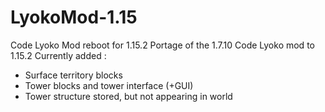 # LyokoMod-1.15
Code Lyoko Mod reboot for 1.15.2
Portage of the 1.7.10 Code Lyoko mod to 1.15.2
Currently added : 
 - Surface territory blocks
 - Tower blocks and tower interface (+GUI)
 - Tower structure stored, but not appearing in world
